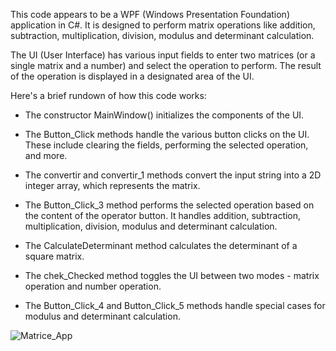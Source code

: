 This code appears to be a WPF (Windows Presentation Foundation) application in C#. It is designed to perform matrix operations like addition, subtraction, multiplication, division, modulus and determinant calculation.

The UI (User Interface) has various input fields to enter two matrices (or a single matrix and a number) and select the operation to perform. The result of the operation is displayed in a designated area of the UI.

Here's a brief rundown of how this code works:

* The constructor MainWindow() initializes the components of the UI.

* The Button_Click methods handle the various button clicks on the UI. These include clearing the fields, performing the selected operation, and more.

* The convertir and convertir_1 methods convert the input string into a 2D integer array, which represents the matrix.

* The Button_Click_3 method performs the selected operation based on the content of the operator button. It handles addition, subtraction, multiplication, division, modulus and determinant calculation.

* The CalculateDeterminant method calculates the determinant of a square matrix.

* The chek_Checked method toggles the UI between two modes - matrix operation and number operation.

* The Button_Click_4 and Button_Click_5 methods handle special cases for modulus and determinant calculation.






![Matrice_App](https://github.com/user-attachments/assets/aab88f92-045e-4132-ac79-2903f5357bb0)
